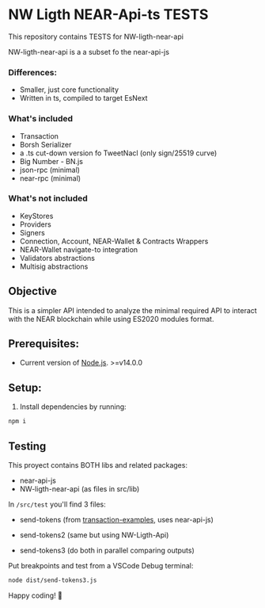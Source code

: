 NW Ligth NEAR-Api-ts TESTS
===

This repository contains TESTS for NW-ligth-near-api

NW-ligth-near-api is a a subset fo the near-api-js

### Differences:

* Smaller, just core functionality
* Written in ts, compiled to target EsNext

### What's included

* Transaction
* Borsh Serializer
* a .ts cut-down version fo TweetNacl (only sign/25519 curve)
* Big Number - BN.js
* json-rpc (minimal)
* near-rpc (minimal)

### What's not included

* KeyStores
* Providers
* Signers
* Connection, Account, NEAR-Wallet & Contracts Wrappers
* NEAR-Wallet navigate-to integration
* Validators abstractions
* Multisig abstractions

## Objective

This is a simpler API intended to analyze the minimal required API to interact with the NEAR blockchain while using ES2020 modules format.

## Prerequisites:

- Current version of [Node.js](https://nodejs.org/). >=v14.0.0

## Setup:

1) Install dependencies by running:
```bash
npm i
```

## Testing

This proyect contains BOTH libs and related packages:
* near-api-js
* NW-ligth-near-api (as files in src/lib)

In `/src/test` you'll find 3 files:
* send-tokens (from [transaction-examples](https://github.com/near-examples/transaction-examples), uses near-api-js)

* send-tokens2 (same but using NW-Ligth-Api)

* send-tokens3 (do both in parallel comparing outputs)

Put breakpoints and test from a VSCode Debug terminal:

```bash
node dist/send-tokens3.js
```

Happy coding! 🚀 
